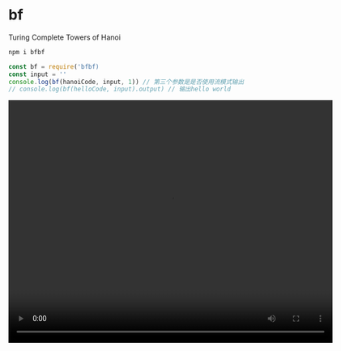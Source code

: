 # bf

Turing Complete Towers of Hanoi

```javascript
npm i bfbf
```

```javascript
const bf = require('bfbf)
const input = ''
console.log(bf(hanoiCode, input, 1)) // 第三个参数是是否使用流模式输出
// console.log(bf(helloCode, input).output) // 输出hello world
```

<video src="https://github.com/kongnet/bf/raw/main/hanoi.mp4" width="640" height="480" controls></video>
